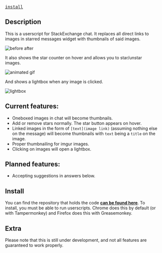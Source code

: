 <kbd>[install]</kbd>

## Description

This is a userscript for StackExchange chat. It replaces all direct links to images in starred messages widget with thumbnails of said images.

![before after]

It also shows the star counter on hover and allows you to star/unstar images.

![animated gif]

And shows a lightbox when any image is clicked.

![lightbox]


## Current features:

 - Oneboxed images in chat will become thumbnails.
 - Add or remove stars normally. The star button appears on hover.
 - Linked images in the form of `[text](image link)` (assuming nothing else on the message) will become thumbnails with `text` being a `title` on the image.
 - Proper thumbnailing for imgur images.
 - Clicking on images will open a lightbox.


## Planned features:

 - Accepting suggestions in answers below.


## Install

You can find the repository that holds the code **[can be found here][repo]**. To install, you must be able to run userscripts. Chrome does this by default (or with Tampermonkey) and Firefox does this with Greasemonkey.


## Extra
Please note that this is still under development, and not all features are guaranteed to work properly.


  [install]: https://github.com/MadaraUchiha/star-thumn/raw/master/expando.user.js
  [before after]: http://i.stack.imgur.com/GA1oC.png
  [animated gif]: http://i.stack.imgur.com/A0I18.gif
  [lightbox]: https://i.imgur.com/N5oGBpp.gif
  [repo]: https://github.com/MadaraUchiha/star-thumn

